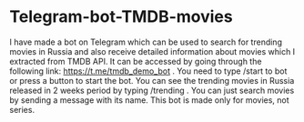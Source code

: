# Telegram-bot-TMDB-movies
I have made a bot on Telegram which can be used to search for trending movies in Russia and also receive detailed information about movies which I extracted from TMDB API.
It can be accessed by going through the following link: https://t.me/tmdb_demo_bot .
You need to type /start to bot or press a button to start the bot.
You can see the trending movies in Russia released in 2 weeks period by typing /trending .
You can just search movies by sending a message with its name.
This bot is made only for movies, not series.
